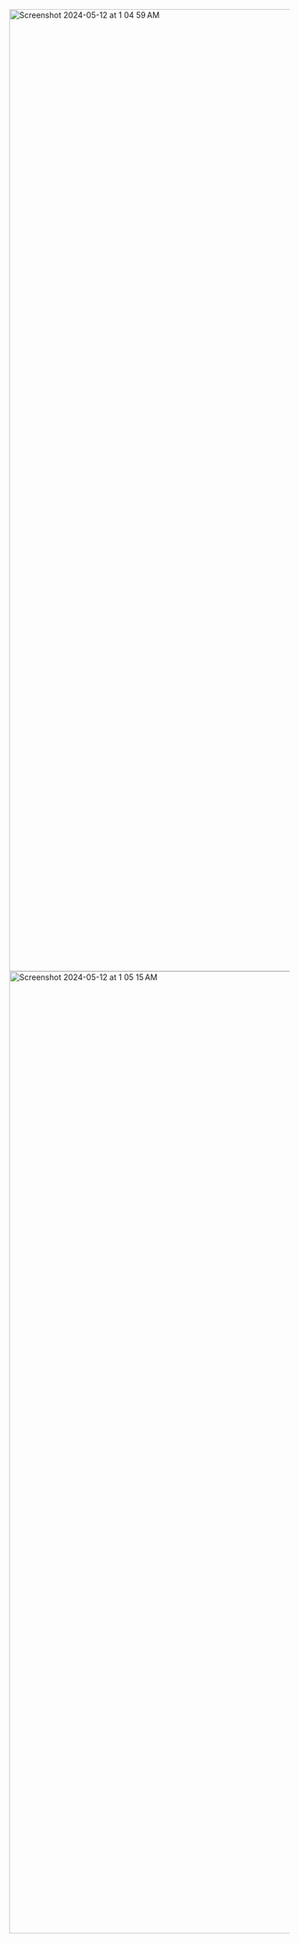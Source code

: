 <img width="1728" alt="Screenshot 2024-05-12 at 1 04 59 AM" src="https://github.com/Atreyi8/ServiceWorker/assets/79186980/0ab5f184-a247-4cfc-a2de-54658adf1b83">
<img width="1728" alt="Screenshot 2024-05-12 at 1 05 15 AM" src="https://github.com/Atreyi8/ServiceWorker/assets/79186980/70a8121e-71b0-4570-b0e1-14901abd2190">
